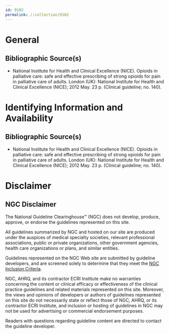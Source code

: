 ```yaml
---
id: 9102
permalink: /:collection/9102
---
```


# General

## Bibliographic Source(s)

- National Institute for Health and Clinical Excellence (NICE). Opioids in palliative care: safe and effective prescribing of strong opioids for pain in palliative care of adults. London (UK): National Institute for Health and Clinical Excellence (NICE); 2012 May. 23 p. (Clinical guideline; no. 140).

# Identifying Information and Availability

## Bibliographic Source(s)

- National Institute for Health and Clinical Excellence (NICE). Opioids in palliative care: safe and effective prescribing of strong opioids for pain in palliative care of adults. London (UK): National Institute for Health and Clinical Excellence (NICE); 2012 May. 23 p. (Clinical guideline; no. 140).

# Disclaimer

## NGC Disclaimer

The National Guideline Clearinghouse™ (NGC) does not develop, produce, approve, or endorse the guidelines represented on this site.

All guidelines summarized by NGC and hosted on our site are produced under the auspices of medical specialty societies, relevant professional associations, public or private organizations, other government agencies, health care organizations or plans, and similar entities.

Guidelines represented on the NGC Web site are submitted by guideline developers, and are screened solely to determine that they meet the [NGC Inclusion Criteria](/help-and-about/summaries/inclusion-criteria).

NGC, AHRQ, and its contractor ECRI Institute make no warranties concerning the content or clinical efficacy or effectiveness of the clinical practice guidelines and related materials represented on this site. Moreover, the views and opinions of developers or authors of guidelines represented on this site do not necessarily state or reflect those of NGC, AHRQ, or its contractor ECRI Institute, and inclusion or hosting of guidelines in NGC may not be used for advertising or commercial endorsement purposes.

Readers with questions regarding guideline content are directed to contact the guideline developer.


